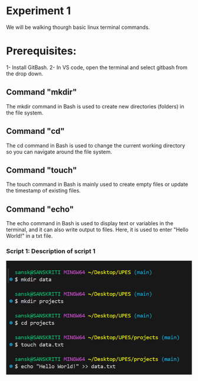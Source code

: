 # Experiment 1

We will be walking thourgh basic linux terminal commands.

# Prerequisites:
1- Install GitBash.
2- In VS code, open the terminal and select gitbash from the drop down.

## Command "mkdir"
The mkdir command in Bash is used to create new directories (folders) in the file system.

## Command "cd"
The cd command in Bash is used to change the current working directory so you can navigate around the file system.

## Command "touch"
The touch command in Bash is mainly used to create empty files or update the timestamp of existing files.

## Command "echo"
The echo command in Bash is used to display text or variables in the terminal, and it can also write output to files. Here, it is used to enter "Hello World!" in a txt file. 

### Script 1: Description of script 1
![Image](image.png)